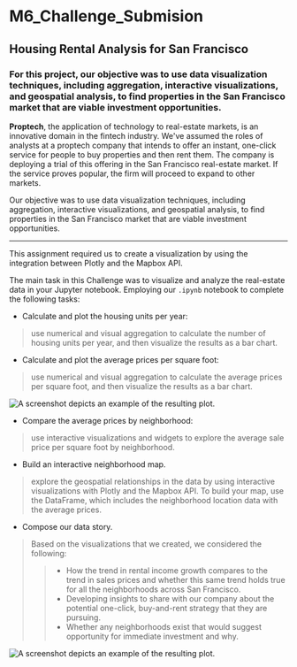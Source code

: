 # **M6_Challenge_Submision**
## **Housing Rental Analysis for San Francisco**
###  For this project, our objective was to use data visualization techniques, including aggregation, interactive visualizations, and geospatial analysis, to find properties in the San Francisco market that are viable investment opportunities.


**Proptech**, the application of technology to real-estate markets, is an innovative domain in the fintech industry. We've assumed the roles of analysts at a proptech company that intends to offer an instant, one-click service for people to buy properties and then rent them. The company is deploying a trial of this offering in the San Francisco real-estate market. If the service proves popular, the firm will proceed to expand to other markets.

Our objective was to use data visualization techniques, including aggregation, interactive visualizations, and geospatial analysis, to find properties in the San Francisco market that are viable investment opportunities.

---

This assignment required us to create a visualization by using the integration between Plotly and the Mapbox API. 

The main task in this Challenge was to visualize and analyze the real-estate data in your Jupyter notebook. Employing our `.ipynb` notebook to complete the following tasks:

* Calculate and plot the housing units per year:
> use numerical and visual aggregation to calculate the number of housing units per year, and then visualize the results as a bar chart.

* Calculate and plot the average prices per square foot:
> use numerical and visual aggregation to calculate the average prices per square foot, and then visualize the results as a bar chart.

![A screenshot depicts an example of the resulting plot.](../Images/M6C_Price-per-sf-and-gross-rents.jpg)

* Compare the average prices by neighborhood:
> use interactive visualizations and widgets to explore the average sale price per square foot by neighborhood.

* Build an interactive neighborhood map.
> explore the geospatial relationships in the data by using interactive visualizations with Plotly and the Mapbox API. To build your map, use the DataFrame, which includes the neighborhood location data with the average prices.

* Compose our data story.
> Based on the visualizations that we created, we considered the following:
>> - How the trend in rental income growth compares to the trend in sales prices and whether this same trend holds true for all the neighborhoods across San Francisco.
>> - Developing insights to share with our company about the potential one-click, buy-and-rent strategy that they are pursuing. 
>> - Whether any neighborhoods exist that would suggest opportunity for immediate investment and why.

![A screenshot depicts an example of the resulting plot.](../Images/M6C_plot-Price-per-sf-and-gross-rents.jpg)
